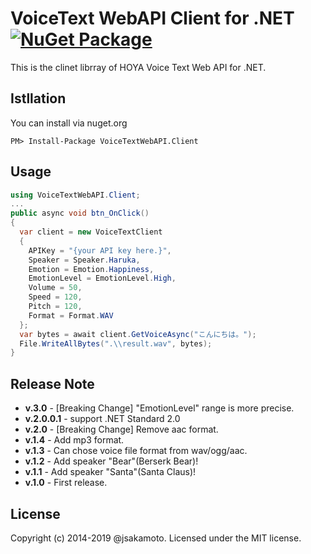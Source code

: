 ﻿VoiceText WebAPI Client for .NET [![NuGet Package](https://img.shields.io/nuget/v/VoiceTextWebAPI.Client.svg)](https://www.nuget.org/packages/VoiceTextWebAPI.Client/)
================================

This is the clinet librray of HOYA Voice Text Web API for .NET.

Istllation
----------

You can install via nuget.org

    PM> Install-Package VoiceTextWebAPI.Client

Usage
-----

```csharp
using VoiceTextWebAPI.Client;
...
public async void btn_OnClick()
{
  var client = new VoiceTextClient
  {
    APIKey = "{your API key here.}",
    Speaker = Speaker.Haruka,
    Emotion = Emotion.Happiness,
    EmotionLevel = EmotionLevel.High,
    Volume = 50,
    Speed = 120,
    Pitch = 120,
    Format = Format.WAV
  };
  var bytes = await client.GetVoiceAsync("こんにちは。");
  File.WriteAllBytes(".\\result.wav", bytes);
}
```

Release Note
------------

- **v.3.0** - [Breaking Change] "EmotionLevel" range is more precise. 
- **v.2.0.0.1** - support .NET Standard 2.0
- **v.2.0** - [Breaking Change] Remove aac format. 
- **v.1.4** - Add mp3 format.
- **v.1.3** - Can chose voice file format from wav/ogg/aac.
- **v.1.2** - Add speaker "Bear"(Berserk Bear)!
- **v.1.1** - Add speaker "Santa"(Santa Claus)!
- **v.1.0** - First release.

License
-------
Copyright (c) 2014-2019 @jsakamoto. Licensed under the MIT license.
